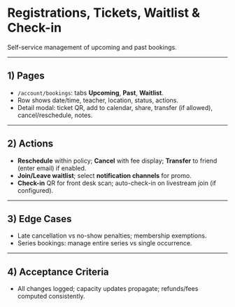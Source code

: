 # Registrations, Tickets, Waitlist & Check-in

Self-service management of upcoming and past bookings.

---

## 1) Pages
- `/account/bookings`: tabs **Upcoming**, **Past**, **Waitlist**.
- Row shows date/time, teacher, location, status, actions.
- Detail modal: ticket QR, add to calendar, share, transfer (if allowed), cancel/reschedule, notes.

---

## 2) Actions
- **Reschedule** within policy; **Cancel** with fee display; **Transfer** to friend (enter email) if enabled.
- **Join/Leave waitlist**; select **notification channels** for promo.
- **Check-in** QR for front desk scan; auto-check-in on livestream join (if configured).

---

## 3) Edge Cases
- Late cancellation vs no-show penalties; membership exemptions.
- Series bookings: manage entire series vs single occurrence.

---

## 4) Acceptance Criteria
- All changes logged; capacity updates propagate; refunds/fees computed consistently.
